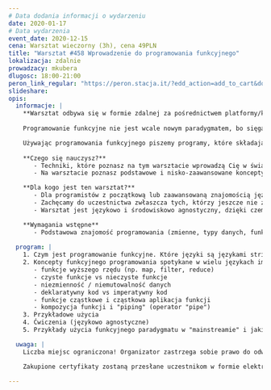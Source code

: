 ```yaml
---
# Data dodania informacji o wydarzeniu
date: 2020-01-17
# Data wydarzenia
event_date: 2020-12-15
cena: Warsztat wieczorny (3h), cena 49PLN
title: "Warsztat #458 Wprowadzenie do programowania funkcyjnego"
lokalizacja: zdalnie
prowadzacy: mkubera
dlugosc: 18:00-21:00
peron_link_regular: "https://peron.stacja.it/?edd_action=add_to_cart&download_id=4779&edd_options[price_id]=1"
slideshare:
opis:
  informacje: |
    **Warsztat odbywa się w formie zdalnej za pośrednictwem platformy/komunikatora online, z wykorzystaniem dźwięku, obrazu z kamery, udostępniania ekranu komputera prowadzącego i uczestników.** 
    
    Programowanie funkcyjne nie jest wcale nowym paradygmatem, bo sięga aż lat 60-tych i pomimo, że zostało nieco zapomniane, dziś znów zyskuje na popularności. I słusznie, bo pozwala pisać zwięzły deklaratywny kod (wyrażający "co" komputer ma wykonać, a nie "jak"), który jest łatwiejszy w testowaniu i trudniej w nim o błędy. 

    Używając programowania funkcyjnego piszemy programy, które składają się jedynie z funkcji, które są "czyste" - jeśli damy im ten sam argument to zwrócą tę samą wartość i nigdy nie zmienią niczego innego w programie. Czyste funkcje są łatwiejsze w testowaniu (zwłaszcza jednostkowym), a zbudowane z nich programy mają mniej bugów. 
    
    **Czego się nauczysz?**
       - Techniki, które poznasz na tym warsztacie wprowadzą Cię w świat programowania funkcyjnego i pozwolą Ci stać się bardziej wszechstronnym programistą. Przy odrobinie otwartości na deklaratywny styl kodowania nauczysz się pisać kod, który jest zwięzły i łatwy do czytania i utrzymywania zarówno dla Ciebie, jak i innych. 
       - Na warsztacie poznasz podstawowe i nisko-zaawansowane koncepty paradygmatu funkcyjnego programowania, które można wykorzystać w rozmaitych językach imperatywnych, takich jak Java, C#, Python, Ruby, PHP, JavaScript / NodeJS, Go, Swift i innych. Poznasz użyteczność paradygmatu i jaką wartość niesie w sensie pisania aplikacji, które są łatwiejsze w testowaniu i utrzymaniu.

    **Dla kogo jest ten warsztat?**
       - Dla programistów z początkową lub zaawansowaną znajomością języków imperatywnych, którzy chcą poszerzyć swój zestaw narzędzi programistycznych o paradygmat funkcyjny. 
       - Zachęcamy do uczestnictwa zwłaszcza tych, którzy jeszcze nie zetknęli się z prgramowaniem funkcyjnym lub mieli problemy ze zrozumieniem jakie niesie ze sobą korzyści! 
       - Warsztat jest językowo i środowiskowo agnostyczny, dzięki czemu nadaje się dla programistów różnych języków - zarówno front, jak i backendowych.

    **Wymagania wstępne**
       - Podstawowa znajomość programowania (zmienne, typy danych, funkcje, pętle, if-else, etc.)
       
  program: |
    1. Czym jest programowanie funkcyjne. Które języki są językami stricte funkcyjnymi, a które jedynie używają funkcyjnego paradygmatu.
    2. Koncepty funkcyjnego programowania spotykane w wielu językach imperatywnych, m.in.:
       - funkcje wyższego rzędu (np. map, filter, reduce)
       - czyste funkcje vs nieczyste funkcje
       - niezmienność / niemutowalność danych
       - deklaratywny kod vs imperatywny kod
       - funkcje cząstkowe i cząstkowa aplikacja funkcji
       - kompozycja funkcji i "piping" (operator "pipe")
    3. Przykładowe użycia
    4. Ćwiczenia (językowo agnostyczne)
    5. Przykłady użycia funkcyjnego paradygmatu w "mainstreamie" i jakie są możliwe "przejścia" pomiędzy językami (np. z Ruby do Elixir, z C# do F#, z Javy do Scali)

  uwaga: |
    Liczba miejsc ograniczona! Organizator zastrzega sobie prawo do odwołania wydarzenia w przypadku niezgłoszenia się minimalnej liczby uczestników.

    Zakupione certyfikaty zostaną przesłane uczestnikom w formie elektronicznej po warsztacie. Jeśli chcesz otrzymać zakupiony certyfikat w formie papierowej, zgłoś to mailowo na adres kontakt@stacja.it. 
    
---
```

